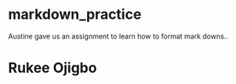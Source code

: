 # markdown_practice
Austine gave us an assignment to learn how to format mark downs..

# Rukee Ojigbo

